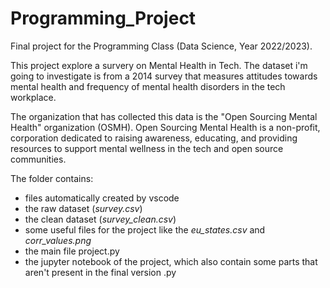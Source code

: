 # Programming_Project

Final project for the Programming Class (Data Science, Year 2022/2023).

This project explore a survery on Mental Health in Tech.
The dataset i'm going to investigate is from a 2014 survey that measures attitudes towards mental health and frequency of mental health disorders in the tech workplace. 

The organization that has collected this data is the "Open Sourcing Mental Health" organization (OSMH).
Open Sourcing Mental Health is a non-profit, corporation dedicated to raising awareness, educating, and providing resources to support mental wellness in the tech and open source communities.

The folder contains:
- files automatically created by vscode
- the raw dataset (*survey.csv*)
- the clean dataset (*survey_clean.csv*)
- some useful files for the project like the *eu_states.csv* and *corr_values.png*
- the main file project.py
- the jupyter notebook of the project, which also contain some parts that aren't present in the final version .py
